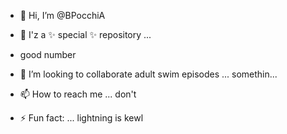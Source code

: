 - 👋 Hi, I’m @BPocchiA
- 👀 I'z a ✨ special ✨ repository ...
- good number
- 💞️ I’m looking to collaborate adult swim episodes ... somethin...
  
- 📫 How to reach me ... don't 
- ⚡ Fun fact: ... lightning is kewl

<!---
BPocchiA/BPocchiA is a ✨ special ✨ repository because its `README.md` (this file) appears on your GitHub profile.
You can click the Preview link to take a look at your changes.
--->
